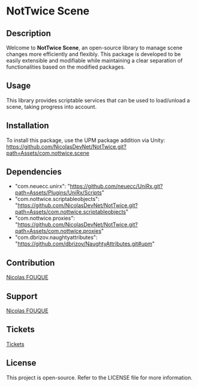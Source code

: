 # NotTwice Scene

## Description
Welcome to **NotTwice Scene**, an open-source library to manage scene changes more efficiently and flexibly. This package is developed to be easily extensible and modifiable while maintaining a clear separation of functionalities based on the modified packages.

## Usage
This library provides scriptable services that can be used to load/unload a scene, taking progress into account.

## Installation
To install this package, use the UPM package addition via Unity:
https://github.com/NicolasDevNet/NotTwice.git?path=Assets/com.nottwice.scene

## Dependencies

- "com.neuecc.unirx": "https://github.com/neuecc/UniRx.git?path=Assets/Plugins/UniRx/Scripts"
- "com.nottwice.scriptableobjects": "https://github.com/NicolasDevNet/NotTwice.git?path=Assets/com.nottwice.scriptableobjects"
- "com.nottwice.proxies": "https://github.com/NicolasDevNet/NotTwice.git?path=Assets/com.nottwice.proxies"
- "com.dbrizov.naughtyattributes": "https://github.com/dbrizov/NaughtyAttributes.git#upm"

## Contribution
[Nicolas FOUQUE](https://nfodevfreelance.fr/)

## Support
[Nicolas FOUQUE](mailto:n.fouquedev@outlook.fr)

## Tickets
[Tickets](https://github.com/NicolasDevNet/NotTwice/issues)

## License
This project is open-source. Refer to the LICENSE file for more information.
